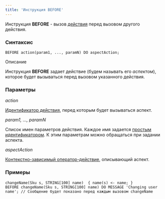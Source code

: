 ```yaml
---
title: 'Инструкция BEFORE'
---
```


Инструкция **BEFORE** - вызов [действия](Actions.md) перед вызовом другого действия. 

### Синтаксис

    BEFORE action(param1, ..., paramN) DO aspectAction;

Описание

Инструкция **BEFORE** задает действие (будем называть его *аспектом*), которое будет вызываться перед вызовом указанного действия.

### Параметры

*action*

[Идентификатор действия](IDs.md#propertyid-broken), перед которым будет вызываться аспект.

*param1, ..., paramN*

Список имен параметров действия. Каждое имя задается [простым идентификатором](IDs.md#id-broken). К этим параметрам можно обращаться при задании аспекта.

*aspectAction*

[Контекстно-зависимый оператор-действие](Action_operator.md#contextdependent), описывающий аспект.

### Примеры


```lsf
changeName(Sku s, STRING[100] name)  { name(s) <- name; }
BEFORE changeName(Sku s, STRING[100] name) DO MESSAGE 'Changing user name'; // Сообщение будет показано перед каждым вызовом changeName
```

  
